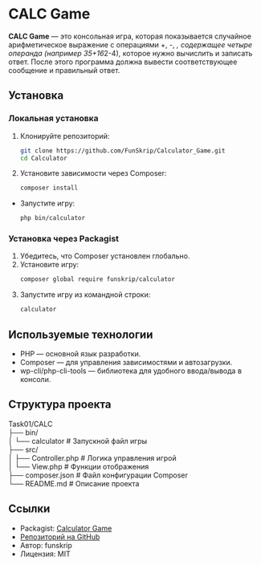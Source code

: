# CALC Game
**CALC Game** — это консольная игра, которая показывается случайное арифметическое выражение с операциями +, -, *, содержащее четыре операнда (например 35+16*2-4), которое нужно вычислить и записать ответ. После этого программа должна вывести соответствующее сообщение и правильный ответ.
## Установка
### Локальная установка
1. Клонируйте репозиторий:
   ```bash
   git clone https://github.com/FunSkrip/Calculator_Game.git
   cd Calculator
2. Установите зависимости через Composer:
    ```bash
    composer install
- Запустите игру:
    ```bash
    php bin/calculator
### Установка через Packagist
1. Убедитесь, что Composer установлен глобально.
2. Установите игру:
    ```bash
    composer global require funskrip/calculator
3. Запустите игру из командной строки:
    ```bash
    calculator
## Используемые технологии
- PHP — основной язык разработки.
- Composer — для управления зависимостями и автозагрузки.
- wp-cli/php-cli-tools — библиотека для удобного ввода/вывода в консоли.
## Структура проекта
Task01/CALC \
├── bin/ \
│   └── calculator       # Запускной файл игры \
├── src/ \
│   ├── Controller.php        # Логика управления игрой \
│   └── View.php              # Функции отображения \
├── composer.json             # Файл конфигурации Composer \
└── README.md                 # Описание проекта 
## Ссылки
- Packagist: [Calculator Game](https://packagist.org/packages/funskrip/calculator)
- [Репозиторий на GitHub](https://github.com/FunSkrip/Calculator_Game)
- Автор: funskrip
- Лицензия: MIT
